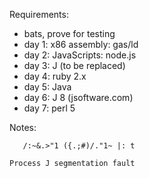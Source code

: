 
Requirements:

 - bats, prove for testing
 - day 1: x86 assembly: gas/ld
 - day 2: JavaScripts: node.js
 - day 3: J (to be replaced)
 - day 4: ruby 2.x
 - day 5: Java
 - day 6: J 8 (jsoftware.com)
 - day 7: perl 5

Notes:

```
   /:~&.>"1 ({.;#)/."1~ |: t

Process J segmentation fault
```
